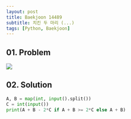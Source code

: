 ```yaml
---
layout: post
title: Baekjoon 14489
subtitle: 치킨 두 마리 (...)
tags: [Python, Baekjoon]
---
```


## 01. Problem

<img src="https://github.com/WoojinJeonkr/WoojinJeonkr.github.io/blob/main/assets/images/post_image/baekjoon/baekjoon_14489.png?raw=true">

## 02. Solution

```Python
A, B = map(int, input().split())
C = int(input())
print(A + B - 2*C if A + B >= 2*C else A + B)
```
